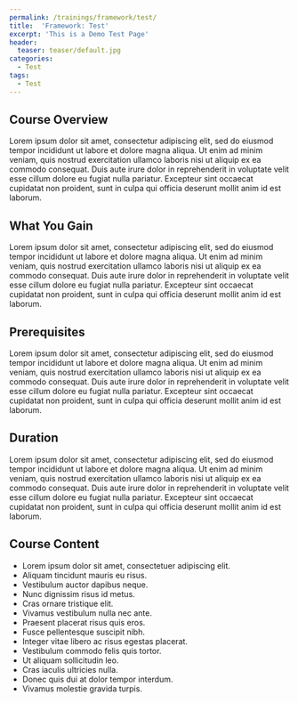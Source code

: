 ```yaml
---
permalink: /trainings/framework/test/
title:  'Framework: Test'
excerpt: 'This is a Demo Test Page'
header:
  teaser: teaser/default.jpg
categories:
  - Test
tags:
  - Test
---
```


## Course Overview

Lorem ipsum dolor sit amet, consectetur adipiscing elit, sed do eiusmod tempor incididunt ut labore et dolore magna aliqua. Ut enim ad minim veniam, quis nostrud exercitation ullamco laboris nisi ut aliquip ex ea commodo consequat. Duis aute irure dolor in reprehenderit in voluptate velit esse cillum dolore eu fugiat nulla pariatur. Excepteur sint occaecat cupidatat non proident, sunt in culpa qui officia deserunt mollit anim id est laborum.

## What You Gain
Lorem ipsum dolor sit amet, consectetur adipiscing elit, sed do eiusmod tempor incididunt ut labore et dolore magna aliqua. Ut enim ad minim veniam, quis nostrud exercitation ullamco laboris nisi ut aliquip ex ea commodo consequat. Duis aute irure dolor in reprehenderit in voluptate velit esse cillum dolore eu fugiat nulla pariatur. Excepteur sint occaecat cupidatat non proident, sunt in culpa qui officia deserunt mollit anim id est laborum.

## Prerequisites
Lorem ipsum dolor sit amet, consectetur adipiscing elit, sed do eiusmod tempor incididunt ut labore et dolore magna aliqua. Ut enim ad minim veniam, quis nostrud exercitation ullamco laboris nisi ut aliquip ex ea commodo consequat. Duis aute irure dolor in reprehenderit in voluptate velit esse cillum dolore eu fugiat nulla pariatur. Excepteur sint occaecat cupidatat non proident, sunt in culpa qui officia deserunt mollit anim id est laborum.

## Duration

Lorem ipsum dolor sit amet, consectetur adipiscing elit, sed do eiusmod tempor incididunt ut labore et dolore magna aliqua. Ut enim ad minim veniam, quis nostrud exercitation ullamco laboris nisi ut aliquip ex ea commodo consequat. Duis aute irure dolor in reprehenderit in voluptate velit esse cillum dolore eu fugiat nulla pariatur. Excepteur sint occaecat cupidatat non proident, sunt in culpa qui officia deserunt mollit anim id est laborum.

## Course Content

+ Lorem ipsum dolor sit amet, consectetuer adipiscing elit.
+ Aliquam tincidunt mauris eu risus.
+ Vestibulum auctor dapibus neque.
+ Nunc dignissim risus id metus.
+ Cras ornare tristique elit.
+ Vivamus vestibulum nulla nec ante.
+ Praesent placerat risus quis eros.
+ Fusce pellentesque suscipit nibh.
+ Integer vitae libero ac risus egestas placerat.
+ Vestibulum commodo felis quis tortor.
+ Ut aliquam sollicitudin leo.
+ Cras iaculis ultricies nulla.
+ Donec quis dui at dolor tempor interdum.
+ Vivamus molestie gravida turpis.
